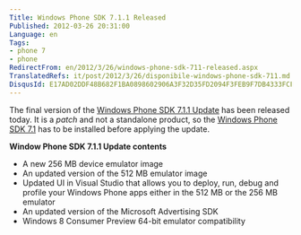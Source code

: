 ```yaml
---
Title: Windows Phone SDK 7.1.1 Released
Published: 2012-03-26 20:31:00
Language: en
Tags:
- phone 7
- phone
RedirectFrom: en/2012/3/26/windows-phone-sdk-711-released.aspx
TranslatedRefs: it/post/2012/3/26/disponibile-windows-phone-sdk-711.md
DisqusId: E17AD02DDF48B682F1BA0898602906A3F32D35FD2094F3FEB9F7DB4333FCF6C5
---
```

The final version of the <a href="http://www.microsoft.com/download/en/details.aspx?id=29233" target="_blank">Windows Phone SDK 7.1.1 Update</a> has been released today. It is a *patch* and not a standalone product, so the <a href="http://www.microsoft.com/download/en/details.aspx?id=27570" target="_blank">Windows Phone SDK 7.1</a> has to be installed before applying the update.

**Window Phone SDK 7.1.1 Update contents**

*   A new 256 MB device emulator image
*   An updated version of the 512 MB emulator image
*   Updated UI in Visual Studio that allows you to deploy, run, debug and profile your Windows Phone apps either in the 512 MB or the 256 MB emulator
*   An updated version of the Microsoft Advertising SDK
*   Windows 8 Consumer Preview 64-bit emulator compatibility